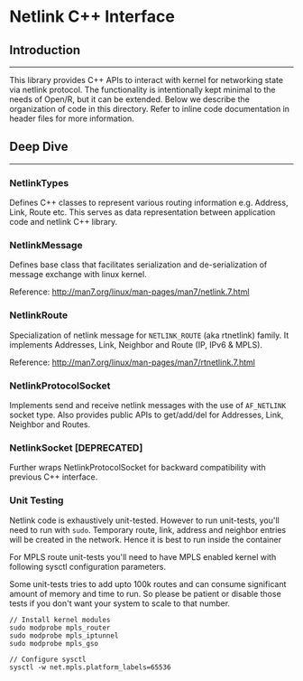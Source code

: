 # Netlink C++ Interface

## Introduction

---

This library provides C++ APIs to interact with kernel for networking state via
netlink protocol. The functionality is intentionally kept minimal to the needs
of Open/R, but it can be extended. Below we describe the organization of code in
this directory. Refer to inline code documentation in header files for more
information.

## Deep Dive

---

### NetlinkTypes

Defines C++ classes to represent various routing information e.g. Address, Link,
Route etc. This serves as data representation between application code and
netlink C++ library.

### NetlinkMessage

Defines base class that facilitates serialization and de-serialization of
message exchange with linux kernel.

Reference: http://man7.org/linux/man-pages/man7/netlink.7.html

### NetlinkRoute

Specialization of netlink message for `NETLINK_ROUTE` (aka rtnetlink) family. It
implements Addresses, Link, Neighbor and Route (IP, IPv6 & MPLS).

Reference: http://man7.org/linux/man-pages/man7/rtnetlink.7.html

### NetlinkProtocolSocket

Implements send and receive netlink messages with the use of `AF_NETLINK` socket
type. Also provides public APIs to get/add/del for Addresses, Link, Neighbor and
Routes.

### NetlinkSocket [DEPRECATED]

Further wraps NetlinkProtocolSocket for backward compatibility with previous C++
interface.

### Unit Testing

Netlink code is exhaustively unit-tested. However to run unit-tests, you'll need
to run with `sudo`. Temporary route, link, address and neighbor entries will be
created in the network. Hence it is best to run inside the container

For MPLS route unit-tests you'll need to have MPLS enabled kernel with following
sysctl configuration parameters.

Some unit-tests tries to add upto 100k routes and can consume significant amount
of memory and time to run. So please be patient or disable those tests if you
don't want your system to scale to that number.

```
// Install kernel modules
sudo modprobe mpls_router
sudo modprobe mpls_iptunnel
sudo modprobe mpls_gso

// Configure sysctl
sysctl -w net.mpls.platform_labels=65536
```
